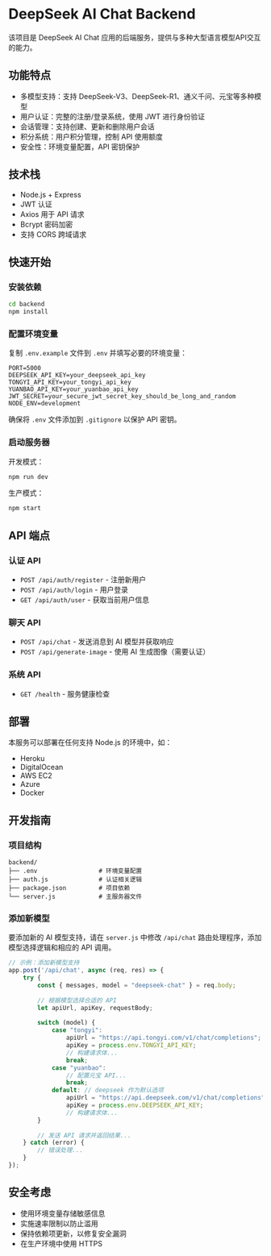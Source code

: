 # DeepSeek AI Chat Backend

该项目是 DeepSeek AI Chat 应用的后端服务，提供与多种大型语言模型API交互的能力。

## 功能特点

- 多模型支持：支持 DeepSeek-V3、DeepSeek-R1、通义千问、元宝等多种模型
- 用户认证：完整的注册/登录系统，使用 JWT 进行身份验证
- 会话管理：支持创建、更新和删除用户会话
- 积分系统：用户积分管理，控制 API 使用额度
- 安全性：环境变量配置，API 密钥保护

## 技术栈

- Node.js + Express
- JWT 认证
- Axios 用于 API 请求
- Bcrypt 密码加密
- 支持 CORS 跨域请求

## 快速开始

### 安装依赖

```bash
cd backend
npm install
```

### 配置环境变量

复制 `.env.example` 文件到 `.env` 并填写必要的环境变量：

```
PORT=5000
DEEPSEEK_API_KEY=your_deepseek_api_key
TONGYI_API_KEY=your_tongyi_api_key
YUANBAO_API_KEY=your_yuanbao_api_key
JWT_SECRET=your_secure_jwt_secret_key_should_be_long_and_random
NODE_ENV=development
```

确保将 `.env` 文件添加到 `.gitignore` 以保护 API 密钥。

### 启动服务器

开发模式：

```bash
npm run dev
```

生产模式：

```bash
npm start
```

## API 端点

### 认证 API

- `POST /api/auth/register` - 注册新用户
- `POST /api/auth/login` - 用户登录
- `GET /api/auth/user` - 获取当前用户信息

### 聊天 API

- `POST /api/chat` - 发送消息到 AI 模型并获取响应
- `POST /api/generate-image` - 使用 AI 生成图像（需要认证）

### 系统 API

- `GET /health` - 服务健康检查

## 部署

本服务可以部署在任何支持 Node.js 的环境中，如：

- Heroku
- DigitalOcean
- AWS EC2
- Azure
- Docker

## 开发指南

### 项目结构

```
backend/
├── .env                 # 环境变量配置
├── auth.js              # 认证相关逻辑
├── package.json         # 项目依赖
└── server.js            # 主服务器文件
```

### 添加新模型

要添加新的 AI 模型支持，请在 `server.js` 中修改 `/api/chat` 路由处理程序，添加模型选择逻辑和相应的 API 调用。

```javascript
// 示例：添加新模型支持
app.post('/api/chat', async (req, res) => {
    try {
        const { messages, model = "deepseek-chat" } = req.body;
        
        // 根据模型选择合适的 API
        let apiUrl, apiKey, requestBody;
        
        switch (model) {
            case "tongyi":
                apiUrl = "https://api.tongyi.com/v1/chat/completions";
                apiKey = process.env.TONGYI_API_KEY;
                // 构建请求体...
                break;
            case "yuanbao":
                // 配置元宝 API...
                break;
            default: // deepseek 作为默认选项
                apiUrl = "https://api.deepseek.com/v1/chat/completions";
                apiKey = process.env.DEEPSEEK_API_KEY;
                // 构建请求体...
        }
        
        // 发送 API 请求并返回结果...
    } catch (error) {
        // 错误处理...
    }
});
```

## 安全考虑

- 使用环境变量存储敏感信息
- 实施速率限制以防止滥用
- 保持依赖项更新，以修复安全漏洞
- 在生产环境中使用 HTTPS